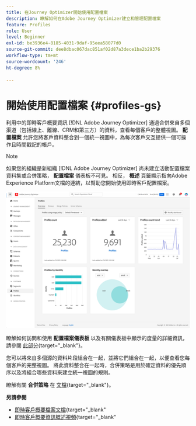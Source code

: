 ```yaml
---
title: 在Journey Optimizer開始使用配置檔案
description: 瞭解如何在Adobe Journey Optimizer建立和管理配置檔案
feature: Profiles
role: User
level: Beginner
exl-id: be3936e4-8185-4031-9daf-95eea58077d0
source-git-commit: dee8dbac067dac851af02d87a3dece1ba2b29376
workflow-type: tm+mt
source-wordcount: '246'
ht-degree: 8%

---
```


# 開始使用配置檔案 {#profiles-gs}

利用中的即時客戶概要資訊 [!DNL Adobe Journey Optimizer] 通過合併來自多個渠道（包括線上、離線、CRM和第三方）的資料，查看每個客戶的整體視圖。 **配置檔案** 允許您將客戶資料整合到一個統一視圖中，為每次客戶交互提供一個可操作且時間戳記的帳戶。

>[!NOTE]
>
>如果您的組織是新組織 [!DNL Adobe Journey Optimizer] 尚未建立活動配置檔案資料集或合併策略， **配置檔案** 儀表板不可見。 相反， **概述** 頁籤顯示指向Adobe Experience Platform文檔的連結，以幫助您開始使用即時客戶配置檔案。

![](assets/profiles-home.png)

瞭解如何訪問和使用 **配置檔案儀表板** 以及有關儀表板中顯示的度量的詳細資訊，請參閱 [此部分](https://experienceleague.adobe.com/docs/experience-platform/profile/ui/user-guide.html?lang=zh-Hant){target=&quot;_blank&quot;}。

您可以將來自多個源的資料片段組合在一起，並將它們組合在一起，以便查看您每個客戶的完整視圖。 將此資料整合在一起時，合併策略是用於確定資料的優先順序以及將組合哪些資料來建立統一視圖的規則。

瞭解有關 **合併策略** 在 [文檔](https://experienceleague.adobe.com/docs/experience-platform/profile/merge-policies/ui-guide.html){target=&quot;_blank&quot;}。

**另請參閱**

* [即時客戶概要檔案文檔](https://experienceleague.adobe.com/docs/experience-platform/query/home.html?lang=zh-Hant){target=&quot;_blank&quot;
* [即時客戶概要資訊概述視頻](https://experienceleague.adobe.com/docs/experience-platform/profile/home.html?lang=zh-Hant){target=&quot;_blank&quot;
